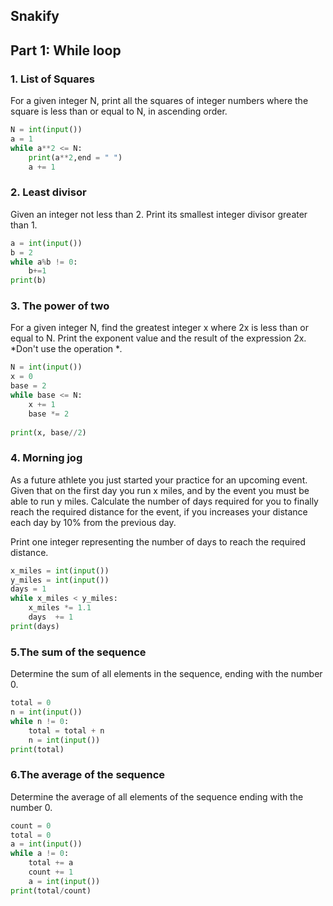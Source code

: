 ## Snakify
## Part 1: While loop
### 1. List of Squares
For a given integer N, print all the squares of integer numbers where the square is less than or equal to N, in ascending order.
```.py
N = int(input())
a = 1
while a**2 <= N:
    print(a**2,end = " ")
    a += 1
```
### 2. Least divisor 
Given an integer not less than 2. Print its smallest integer divisor greater than 1.
```.py
a = int(input())
b = 2
while a%b != 0:
    b+=1
print(b)
```
### 3. The power of two 
For a given integer N, find the greatest integer x where 2x is less than or equal to N. Print the exponent value and the result of the expression 2x.
*Don't use the operation **.*
```.py
N = int(input())
x = 0
base = 2
while base <= N:
    x += 1
    base *= 2
    
print(x, base//2)
```
### 4. Morning jog
As a future athlete you just started your practice for an upcoming event. Given that on the first day you run x miles, and by the event you must be able to run y miles.
Calculate the number of days required for you to finally reach the required distance for the event, if you increases your distance each day by 10% from the previous day.

Print one integer representing the number of days to reach the required distance.
```.py
x_miles = int(input())
y_miles = int(input())
days = 1
while x_miles < y_miles:
    x_miles *= 1.1
    days  += 1
print(days)
```
### 5.The sum of the sequence
Determine the sum of all elements in the sequence, ending with the number 0.
```.py
total = 0
n = int(input())
while n != 0:
    total = total + n
    n = int(input())
print(total)
```
### 6.The average of the sequence
Determine the average of all elements of the sequence ending with the number 0.
```.py
count = 0
total = 0
a = int(input())
while a != 0:
    total += a
    count += 1
    a = int(input())
print(total/count)
```

